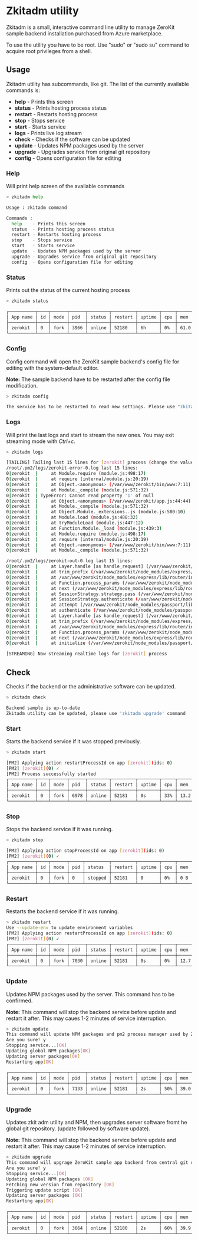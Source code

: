 # Zkitadm utility
Zkitadm is a small, interactive command line utility to manage ZeroKit sample backend installation purchased from Azure marketplace.

To use the utility you have to be root. Use "sudo" or "sudo su" command to acquire root privileges from a shell.

## Usage
Zkitadm utility has subcommands, like git. The list of the currently available commands is:

  - **help** - Prints this screen
  - **status** - Prints hosting process status
  - **restart** - Restarts hosting process
  - **stop** - Stops service
  - **start** - Starts service
  - **logs** - Prints live log stream
  - **check** - Checks if the software can be updated
  - **update** - Updates NPM packages used by the server
  - **upgrade** - Upgrades service from original git repository
  - **config** - Opens configuration file for editing


### Help
Will print help screen of the available commands

```bash
> zkitadm help

Usage : zkitadm command

Commands :
  help    - Prints this screen
  status  - Prints hosting process status
  restart - Restarts hosting process
  stop    - Stops service
  start   - Starts service
  update  - Updates NPM packages used by the server
  upgrade - Upgrades service from original git repository
  config  - Opens configuration file for editing

```

### Status
Prints out the status of the current hosting process

```bash
> zkitadm status

┌──────────┬────┬──────┬──────┬────────┬─────────┬────────┬─────┬───────────┬──────────┐
│ App name │ id │ mode │ pid  │ status │ restart │ uptime │ cpu │ mem       │ watching │
├──────────┼────┼──────┼──────┼────────┼─────────┼────────┼─────┼───────────┼──────────┤
│ zerokit  │ 0  │ fork │ 3966 │ online │ 52180   │ 6h     │ 0%  │ 61.0 MB   │ disabled │
└──────────┴────┴──────┴──────┴────────┴─────────┴────────┴─────┴───────────┴──────────┘
```

### Config
Config command will open the ZeroKit sample backend's config file for editing with the system-default editor.

**Note:** The sample backend have to be restarted after the config file modification.

```bash
> zkitadm config

The service has to be restarted to read new settings. Please use "zkitadm restart" command.
```

### Logs
Will print the last logs and start to stream the new ones. You may exit streaming mode with *Ctrl+c*.

```bash
> zkitadm logs

[TAILING] Tailing last 15 lines for [zerokit] process (change the value with --lines option)
/root/.pm2/logs/zerokit-error-0.log last 15 lines:
0|zerokit  |     at Module.require (module.js:498:17)
0|zerokit  |     at require (internal/module.js:20:19)
0|zerokit  |     at Object.<anonymous> (/var/www/zerokit/bin/www:7:11)
0|zerokit  |     at Module._compile (module.js:571:32)
0|zerokit  | TypeError: Cannot read property '1' of null
0|zerokit  |     at Object.<anonymous> (/var/www/zerokit/app.js:44:44)
0|zerokit  |     at Module._compile (module.js:571:32)
0|zerokit  |     at Object.Module._extensions..js (module.js:580:10)
0|zerokit  |     at Module.load (module.js:488:32)
0|zerokit  |     at tryModuleLoad (module.js:447:12)
0|zerokit  |     at Function.Module._load (module.js:439:3)
0|zerokit  |     at Module.require (module.js:498:17)
0|zerokit  |     at require (internal/module.js:20:19)
0|zerokit  |     at Object.<anonymous> (/var/www/zerokit/bin/www:7:11)
0|zerokit  |     at Module._compile (module.js:571:32)

/root/.pm2/logs/zerokit-out-0.log last 15 lines:
0|zerokit  |     at Layer.handle [as handle_request] (/var/www/zerokit/node_modules/express/lib/router/layer.js:95:5)
0|zerokit  |     at trim_prefix (/var/www/zerokit/node_modules/express/lib/router/index.js:317:13)
0|zerokit  |     at /var/www/zerokit/node_modules/express/lib/router/index.js:284:7
0|zerokit  |     at Function.process_params (/var/www/zerokit/node_modules/express/lib/router/index.js:335:12)
0|zerokit  |     at next (/var/www/zerokit/node_modules/express/lib/router/index.js:275:10)
0|zerokit  |     at SessionStrategy.strategy.pass (/var/www/zerokit/node_modules/passport/lib/middleware/authenticate.js:325:9)
0|zerokit  |     at SessionStrategy.authenticate (/var/www/zerokit/node_modules/passport/lib/strategies/session.js:71:10)
0|zerokit  |     at attempt (/var/www/zerokit/node_modules/passport/lib/middleware/authenticate.js:348:16)
0|zerokit  |     at authenticate (/var/www/zerokit/node_modules/passport/lib/middleware/authenticate.js:349:7)
0|zerokit  |     at Layer.handle [as handle_request] (/var/www/zerokit/node_modules/express/lib/router/layer.js:95:5)
0|zerokit  |     at trim_prefix (/var/www/zerokit/node_modules/express/lib/router/index.js:317:13)
0|zerokit  |     at /var/www/zerokit/node_modules/express/lib/router/index.js:284:7
0|zerokit  |     at Function.process_params (/var/www/zerokit/node_modules/express/lib/router/index.js:335:12)
0|zerokit  |     at next (/var/www/zerokit/node_modules/express/lib/router/index.js:275:10)
0|zerokit  |     at initialize (/var/www/zerokit/node_modules/passport/lib/middleware/initialize.js:53:5) status: 404, code: 'NotFound' }

[STREAMING] Now streaming realtime logs for [zerokit] process
```

## Check
Checks if the backend or the administrative software can be updated.

```bash
> zkitadm check

Backend sample is up-to-date
Zkitadm utility can be updated, please use 'zkitadm upgrade' command
```

### Start
Starts the backend service if it was stopped previously.

```bash
> zkitadm start

[PM2] Applying action restartProcessId on app [zerokit](ids: 0)
[PM2] [zerokit](0) ✓
[PM2] Process successfully started
┌──────────┬────┬──────┬──────┬────────┬─────────┬────────┬─────┬───────────┬──────────┐
│ App name │ id │ mode │ pid  │ status │ restart │ uptime │ cpu │ mem       │ watching │
├──────────┼────┼──────┼──────┼────────┼─────────┼────────┼─────┼───────────┼──────────┤
│ zerokit  │ 0  │ fork │ 6978 │ online │ 52181   │ 0s     │ 33% │ 13.2 MB   │ disabled │
└──────────┴────┴──────┴──────┴────────┴─────────┴────────┴─────┴───────────┴──────────┘
```

### Stop
Stops the backend service if it was running.

```bash
> zkitadm stop

[PM2] Applying action stopProcessId on app [zerokit](ids: 0)
[PM2] [zerokit](0) ✓
┌──────────┬────┬──────┬─────┬─────────┬─────────┬────────┬─────┬────────┬──────────┐
│ App name │ id │ mode │ pid │ status  │ restart │ uptime │ cpu │ mem    │ watching │
├──────────┼────┼──────┼─────┼─────────┼─────────┼────────┼─────┼────────┼──────────┤
│ zerokit  │ 0  │ fork │ 0   │ stopped │ 52181   │ 0      │ 0%  │ 0 B    │ disabled │
└──────────┴────┴──────┴─────┴─────────┴─────────┴────────┴─────┴────────┴──────────┘
```

### Restart
Restarts the backend service if it was running.

```bash
> zkitadm restart
Use --update-env to update environment variables
[PM2] Applying action restartProcessId on app [zerokit](ids: 0)
[PM2] [zerokit](0) ✓
┌──────────┬────┬──────┬──────┬────────┬─────────┬────────┬─────┬───────────┬──────────┐
│ App name │ id │ mode │ pid  │ status │ restart │ uptime │ cpu │ mem       │ watching │
├──────────┼────┼──────┼──────┼────────┼─────────┼────────┼─────┼───────────┼──────────┤
│ zerokit  │ 0  │ fork │ 7030 │ online │ 52181   │ 0s     │ 0%  │ 12.7 MB   │ disabled │
└──────────┴────┴──────┴──────┴────────┴─────────┴────────┴─────┴───────────┴──────────┘
```

### Update
Updates NPM packages used by the server. This command has to be confirmed.

**Note:** This command will stop the backend service before update and restart it after. This may caues 1-2 minutes of service interruption.

```bash
> zkitadm update
This command will update NPM packages and pm2 process manager used by ZeroKit sample app backend.
Are you sure? y
Stopping service...[OK]
Updating global NPM packages[OK]
Updating server packages[OK]
Restarting app[OK]

┌──────────┬────┬──────┬──────┬────────┬─────────┬────────┬─────┬───────────┬──────────┐
│ App name │ id │ mode │ pid  │ status │ restart │ uptime │ cpu │ mem       │ watching │
├──────────┼────┼──────┼──────┼────────┼─────────┼────────┼─────┼───────────┼──────────┤
│ zerokit  │ 0  │ fork │ 7133 │ online │ 52181   │ 2s     │ 50% │ 39.0 MB   │ disabled │
└──────────┴────┴──────┴──────┴────────┴─────────┴────────┴─────┴───────────┴──────────┘
```

### Upgrade
Updates zkit adm utility and NPM, then upgrades server software fromt he global git repository. (update followed by software update).

**Note:** This command will stop the backend service before update and restart it after. This may cause 1-2 minutes of service interruption.

```bash
> zkitadm upgrade
This command will upgrage ZeroKit sample app backend from central git repository.
Are you sure? y
Stopping service...[OK]
Updating global NPM packages [OK]
Fetching new version from repository [OK]
Triggering update script [OK]
Updating server packages [OK]
Restarting app[OK]

┌──────────┬────┬──────┬──────┬────────┬─────────┬────────┬─────┬───────────┬──────────┐
│ App name │ id │ mode │ pid  │ status │ restart │ uptime │ cpu │ mem       │ watching │
├──────────┼────┼──────┼──────┼────────┼─────────┼────────┼─────┼───────────┼──────────┤
│ zerokit  │ 0  │ fork │ 3664 │ online │ 52180   │ 2s     │ 60% │ 39.9 MB   │ disabled │
└──────────┴────┴──────┴──────┴────────┴─────────┴────────┴─────┴───────────┴──────────┘
```
